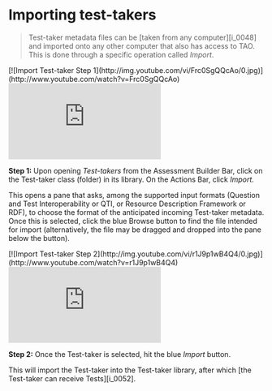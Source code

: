 # Importing test-takers

>Test-taker metadata files can be [taken from any computer][i_0048] and imported onto any other computer that also has access to TAO. This is done through a specific operation called *Import*.

<div class="hidden-video">
[![Import Test-taker Step 1](http://img.youtube.com/vi/Frc0SgQQcAo/0.jpg)](http://www.youtube.com/watch?v=Frc0SgQQcAo)
</div>

<div class='embed-container'><iframe src="https://www.youtube.com/embed/Frc0SgQQcAo?rel=0" frameborder="0" allowfullscreen="true"></iframe></div>

**Step 1:** Upon opening *Test-takers* from the Assessment Builder Bar, click on the Test-taker class (folder) in its library. On the Actions Bar, click *Import*.

This opens a pane that asks, among the supported input formats (Question and Test Interoperability or QTI, or Resource Description Framework or RDF), to choose the format of the anticipated incoming Test-taker metadata. Once this is selected, click the blue Browse button to find the file intended for import (alternatively, the file may be dragged and dropped into the pane below the button). 

<div class="hidden-video">
[![Import Test-taker Step 2](http://img.youtube.com/vi/r1J9p1wB4Q4/0.jpg)](http://www.youtube.com/watch?v=r1J9p1wB4Q4)
</div>

<div class='embed-container'><iframe src="https://www.youtube.com/embed/r1J9p1wB4Q4?rel=0" frameborder="0" allowfullscreen="true"></iframe></div>

**Step 2:** Once the Test-taker is selected, hit the blue *Import* button.

This will import the Test-taker into the Test-taker library, after which [the Test-taker can receive Tests][i_0052].
